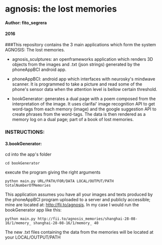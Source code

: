 # agnosis: the lost memories
#### Author: fito_segrera
#### 2016

###This repository contains the 3 main applications which form the system AGNOSIS: The lost memories.

* agnosis_sculptures: an openframeworks application which renders 3D objects from the images and .txt (json strings) generated by the phoneAppBCI android app.

* phoneAppBCI: android app which interfaces with neurosky's mindwave scanner. It is programmed to take a picture and read some of the phone's sensor data when the attention level is bellow certain threshold.

* bookGenerator: generates a dual page with a poem composed from the interpretation of the image. It uses clarifai' image recognition API to get word-tags from each memory (image) and the google suggestion API to create phrases from the word-tags. The data is then rendered as a memory log on a dual page; part of a book of lost memories.

### INSTRUCTIONS:

#### 3.bookGenerator:

cd into the app's folder

	cd bookGenerator

execute the program giving the right arguments

	python main.py URL/PATH/FOR/DATA LOCAL/OUTPUT/PATH totalNumberOfMemories

This application assumes you have all your images and texts produced by the phoneAppBCI program uploaded to a server and publicly accessible; mine are located at: http://fii.to/agnosis. In my case I would run the bookGenerator app like this: 

	python main.py http://fii.to/agnosis_memories/shanghai-28-08-16/1/memory_ shanghai-28-08-16/1/memory_ 40

The new .txt files containing the data from the memories will be located at your LOCAL/OUTPUT/PATH